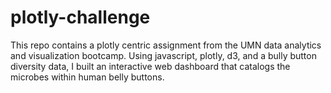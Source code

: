 # plotly-challenge
This repo contains a plotly centric assignment from the UMN data analytics and visualization bootcamp. Using javascript, plotly, d3, and a bully button diversity data, I built an interactive web dashboard that catalogs the microbes within human belly buttons.
